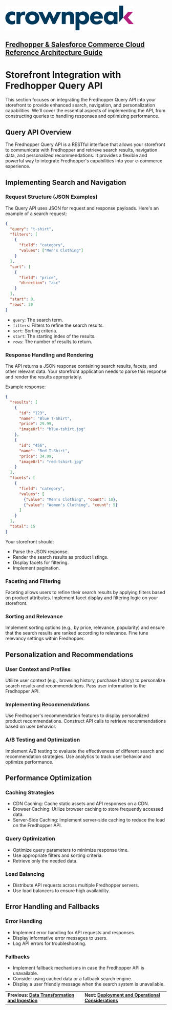 <a href="http://www.crownpeak.com" target="_blank">![Crownpeak Logo](../../../images/logo/crownpeak-logo.png "Crownpeak Logo")</a>

## [Fredhopper & Salesforce Commerce Cloud Reference Architecture Guide](../README.md)

# Storefront Integration with Fredhopper Query API
This section focuses on integrating the Fredhopper Query API into your storefront to provide enhanced search, navigation, and personalization capabilities. We'll cover the essential aspects of implementing the API, from constructing queries to handling responses and optimizing performance.

## Query API Overview

The Fredhopper Query API is a RESTful interface that allows your storefront to communicate with Fredhopper and retrieve search results, navigation data, and personalized recommendations. It provides a flexible and powerful way to integrate Fredhopper's capabilities into your e-commerce experience.

## Implementing Search and Navigation

### Request Structure (JSON Examples)
The Query API uses JSON for request and response payloads. Here's an example of a search request:
```json
{
  "query": "t-shirt",
  "filters": [
    {
      "field": "category",
      "values": ["Men's Clothing"]
    }
  ],
  "sort": [
    {
      "field": "price",
      "direction": "asc"
    }
  ],
  "start": 0,
  "rows": 20
}
```
* `query`: The search term.
* `filters`: Filters to refine the search results.
* `sort`: Sorting criteria.
* `start`: The starting index of the results.
* `rows`: The number of results to return.

### Response Handling and Rendering
The API returns a JSON response containing search results, facets, and other relevant data. Your storefront application needs to parse this response and render the results appropriately.

Example response:
```json
{
  "results": [
    {
      "id": "123",
      "name": "Blue T-Shirt",
      "price": 29.99,
      "imageUrl": "blue-tshirt.jpg"
    },
    {
      "id": "456",
      "name": "Red T-Shirt",
      "price": 34.99,
      "imageUrl": "red-tshirt.jpg"
    }
  ],
  "facets": [
    {
      "field": "category",
      "values": [
        {"value": "Men's Clothing", "count": 10},
        {"value": "Women's Clothing", "count": 5}
      ]
    }
  ],
  "total": 15
}
```
Your storefront should:
* Parse the JSON response.
* Render the search results as product listings.
* Display facets for filtering.
* Implement pagination.

### Faceting and Filtering
Faceting allows users to refine their search results by applying filters based on product attributes. Implement facet display and filtering logic on your storefront.

### Sorting and Relevance
Implement sorting options (e.g., by price, relevance, popularity) and ensure that the search results are ranked according to relevance. Fine tune relevancy settings within Fredhopper.

## Personalization and Recommendations

### User Context and Profiles
Utilize user context (e.g., browsing history, purchase history) to personalize search results and recommendations. Pass user information to the Fredhopper API.

### Implementing Recommendations
Use Fredhopper's recommendation features to display personalized product recommendations. Construct API calls to retrieve recommendations based on user behavior.

### A/B Testing and Optimization
Implement A/B testing to evaluate the effectiveness of different search and recommendation strategies. Use analytics to track user behavior and optimize performance.

## Performance Optimization

### Caching Strategies
* CDN Caching: Cache static assets and API responses on a CDN.
* Browser Caching: Utilize browser caching to store frequently accessed data.
* Server-Side Caching: Implement server-side caching to reduce the load on the Fredhopper API.

### Query Optimization
* Optimize query parameters to minimize response time.
* Use appropriate filters and sorting criteria.
* Retrieve only the needed data.

### Load Balancing
* Distribute API requests across multiple Fredhopper servers.
* Use load balancers to ensure high availability.

## Error Handling and Fallbacks

### Error Handling
* Implement error handling for API requests and responses.
* Display informative error messages to users.
* Log API errors for troubleshooting.

### Fallbacks
* Implement fallback mechanisms in case the Fredhopper API is unavailable.
* Consider using cached data or a fallback search engine.
* Display a user friendly message when the search system is unavailable.


|                                                                                                   |                                                                                                               |
|---------------------------------------------------------------------------------------------------|---------------------------------------------------------------------------------------------------------------|
| **Previous: [Data Transformation and Ingestion](../data-transformation-and-ingestion/README.md)** | **Next: [Deployment and Operational Considerations](../deployment-and-operational-considerations/README.md)** |